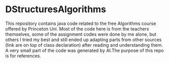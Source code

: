 ﻿# DStructuresAlgorithms

This repository contains java code related to the free Algorithms course
offered by Princeton Uni. Most of the code here is from the teachers themselves,
some of the assignment codes were done by me alone, but others I tried my best
and still ended up adapting parts from other sources (link are on top of class 
declaration) after reading and understanding them. A very small part of the code
was generated by AI.The purpose of this repo is for references.
